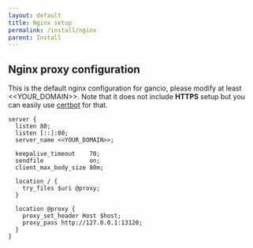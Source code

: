 ```yaml
---
layout: default
title: Nginx setup
permalink: /install/nginx
parent: Install
---
```




##  Nginx proxy configuration
This is the default nginx configuration for gancio, please modify at least <<YOUR_DOMAIN>>. Note that it does not include **HTTPS** setup but you can easily use [certbot](https://certbot.eff.org/) for that.


```nginx
server {
  listen 80;
  listen [::]:80;
  server_name <<YOUR_DOMAIN>>;

  keepalive_timeout    70;
  sendfile             on;
  client_max_body_size 80m;

  location / {
    try_files $uri @proxy;
  }

  location @proxy {
    proxy_set_header Host $host;
    proxy_pass http://127.0.0.1:13120;
  }
}

```

